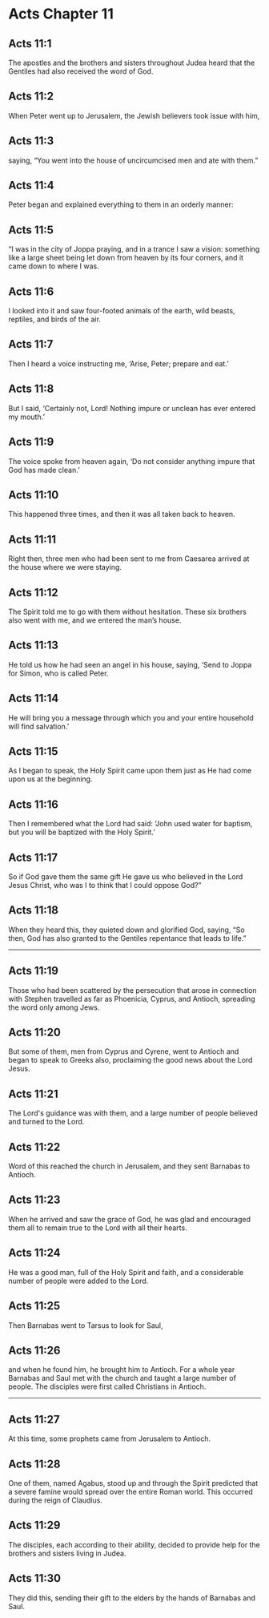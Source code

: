 # Acts Chapter 11

## Acts 11:1

The apostles and the brothers and sisters throughout Judea heard that the Gentiles had also received the word of God.

## Acts 11:2

When Peter went up to Jerusalem, the Jewish believers took issue with him,

## Acts 11:3

saying, “You went into the house of uncircumcised men and ate with them.”

## Acts 11:4

Peter began and explained everything to them in an orderly manner:

## Acts 11:5

“I was in the city of Joppa praying, and in a trance I saw a vision: something like a large sheet being let down from heaven by its four corners, and it came down to where I was.

## Acts 11:6

I looked into it and saw four-footed animals of the earth, wild beasts, reptiles, and birds of the air.

## Acts 11:7

Then I heard a voice instructing me, ‘Arise, Peter; prepare and eat.’

## Acts 11:8

But I said, ‘Certainly not, Lord! Nothing impure or unclean has ever entered my mouth.’

## Acts 11:9

The voice spoke from heaven again, ‘Do not consider anything impure that God has made clean.’

## Acts 11:10

This happened three times, and then it was all taken back to heaven.

## Acts 11:11

Right then, three men who had been sent to me from Caesarea arrived at the house where we were staying.

## Acts 11:12

The Spirit told me to go with them without hesitation. These six brothers also went with me, and we entered the man’s house.

## Acts 11:13

He told us how he had seen an angel in his house, saying, ‘Send to Joppa for Simon, who is called Peter.

## Acts 11:14

He will bring you a message through which you and your entire household will find salvation.’

## Acts 11:15

As I began to speak, the Holy Spirit came upon them just as He had come upon us at the beginning.

## Acts 11:16

Then I remembered what the Lord had said: ‘John used water for baptism, but you will be baptized with the Holy Spirit.’

## Acts 11:17

So if God gave them the same gift He gave us who believed in the Lord Jesus Christ, who was I to think that I could oppose God?”

## Acts 11:18

When they heard this, they quieted down and glorified God, saying, “So then, God has also granted to the Gentiles repentance that leads to life.”

---

## Acts 11:19

Those who had been scattered by the persecution that arose in connection with Stephen travelled as far as Phoenicia, Cyprus, and Antioch, spreading the word only among Jews.

## Acts 11:20

But some of them, men from Cyprus and Cyrene, went to Antioch and began to speak to Greeks also, proclaiming the good news about the Lord Jesus.

## Acts 11:21

The Lord's guidance was with them, and a large number of people believed and turned to the Lord.

## Acts 11:22

Word of this reached the church in Jerusalem, and they sent Barnabas to Antioch.

## Acts 11:23

When he arrived and saw the grace of God, he was glad and encouraged them all to remain true to the Lord with all their hearts.

## Acts 11:24

He was a good man, full of the Holy Spirit and faith, and a considerable number of people were added to the Lord.

## Acts 11:25

Then Barnabas went to Tarsus to look for Saul,

## Acts 11:26

and when he found him, he brought him to Antioch. For a whole year Barnabas and Saul met with the church and taught a large number of people. The disciples were first called Christians in Antioch.

---

## Acts 11:27

At this time, some prophets came from Jerusalem to Antioch.

## Acts 11:28

One of them, named Agabus, stood up and through the Spirit predicted that a severe famine would spread over the entire Roman world. This occurred during the reign of Claudius.

## Acts 11:29

The disciples, each according to their ability, decided to provide help for the brothers and sisters living in Judea.

## Acts 11:30

They did this, sending their gift to the elders by the hands of Barnabas and Saul.
